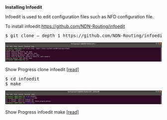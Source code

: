 **Installing Infoedit**

Infoedit is used to edit configuration files such as NFD configuration file.

To install infoedit:https://github.com/NDN-Routing/infoedit

<pre>
$ git clone — depth 1 https://github.com/NDN-Routing/infoedit
</pre>
![[alt tag]](https://github.com/syaifulahdan/Mini-NDN-Work/blob/main/Assignment%202:NDNrg-Topology/NDNrg-Image-Node2/NDNrg-Image-Infoedit2/1-gitclone-infoedit2.png)

Show Progress clone infoedit [[read]](https://github.com/syaifulahdan/Mini-NDN-Work/blob/main/Assignment%202:NDNrg-Topology/NDNrg-Image-Node2/NDNrg-Image-Infoedit2/1-gitclone-infoedit2.png)

<pre>
$ cd infoedit
$ make
</pre>

![[alt tag]](https://github.com/syaifulahdan/Mini-NDN-Work/blob/main/Assignment%202:NDNrg-Topology/NDNrg-Image-Node2/NDNrg-Image-Infoedit2/2-infoedit2-make.png)

Show Progress infoedit make [[read]](https://github.com/syaifulahdan/Mini-NDN-Work/blob/main/Assignment%202:NDNrg-Topology/NDNrg-Image-Node2/infoedit2-make.txt)
